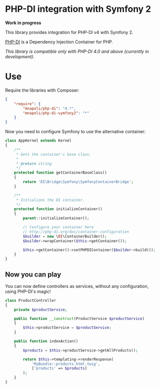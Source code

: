 # PHP-DI integration with Symfony 2

**Work in progress**

This library provides integration for PHP-DI v4 with Symfony 2.

[PHP-DI](php-di.org) is a Dependency Injection Container for PHP.

*This library is compatible only with PHP-DI 4.0 and above (currently in development).*

# Use

Require the libraries with Composer:

```json
{
    "require": {
        "mnapoli/php-di": "4.*",
        "mnapoli/php-di-symfony2": "*"
    }
}
```

Now you need to configure Symfony to use the alternative container:

```php
class AppKernel extends Kernel
{
    /**
     * Gets the container's base class.
     *
     * @return string
     */
    protected function getContainerBaseClass()
    {
        return 'DI\Bridge\Symfony\SymfonyContainerBridge';
    }

    /**
     * Initializes the DI container.
     */
    protected function initializeContainer()
    {
        parent::initializeContainer();

        // Configure your container here
        // http://php-di.org/doc/container-configuration
        $builder = new \DI\ContainerBuilder();
        $builder->wrapContainer($this->getContainer());

        $this->getContainer()->setPHPDIContainer($builder->build());
    }
}
```

## Now you can play

You can now define controllers as services, without any configuration, using PHP-DI's magic!

```php
class ProductController
{
    private $productService;

    public function __construct(ProductService $productService)
    {
        $this->productService = $productService;
    }

    public function indexAction()
    {
        $products = $this->productService->getAllProducts();

        return $this->templating->renderResponse(
            'MyBundle::products.html.twig',
            ['products' => $products]
        );
    }
}
```
